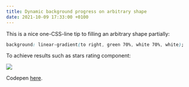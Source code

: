 ```yaml
---
title: Dynamic background progress on arbitrary shape
date: 2021-10-09 17:33:00 +0100
---
```




This is a nice one-CSS-line tip to filling an arbitrary shape partially:

```css
background: linear-gradient(to right, green 70%, white 70%, white);
```

To achieve results such as stars rating component:

![](/assets/log/d456_fd_rewrw_sdfsdfs.png)

Codepen [here](https://codepen.io/abusedmedia/pen/OJjJWzg?editors=1100).